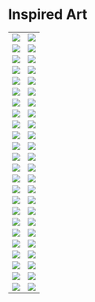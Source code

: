 # Inspired Art

| | |
| --- | --- |
| [![](polaroids/antoni-gaudi_the-cathedral.png)](antoni-gaudi_the-cathedral.jpg) | [![](polaroids/caspar-david-friedrich_seaside.png)](caspar-david-friedrich_seaside.jpg) |
| [![](polaroids/caspar-david-friedrich_valley.png)](caspar-david-friedrich_valley.jpg) | [![](polaroids/cezanne.png)](cezanne.jpg) |
| [![](polaroids/chinese-art.png)](chinese-art.jpg) | [![](polaroids/claude-monet_my-garden.png)](claude-monet_my-garden.jpg) |
| [![](polaroids/claude-monet_sailing.png)](claude-monet_sailing.jpg) | [![](polaroids/claude-monet_the-lake.png)](claude-monet_the-lake.jpg) |
| [![](polaroids/claude-monet_the-market.png)](claude-monet_the-market.jpg) | [![](polaroids/claude-monet_water-lilies.png)](claude-monet_water-lilies.jpg) |
| [![](polaroids/da-vinci_anatomy.png)](da-vinci_anatomy.jpg) | [![](polaroids/da-vinci_machines.png)](da-vinci_machines.jpg) |
| [![](polaroids/edward-hopper_-the-storm.png)](edward-hopper_-the-storm.jpg) | [![](polaroids/edward-hopper_car-race.png)](edward-hopper_car-race.jpg) |
| [![](polaroids/edward-hopper_nightshift.png)](edward-hopper_nightshift.jpg) | [![](polaroids/egyptian-tomb.png)](egyptian-tomb.jpg) |
| [![](polaroids/escher.png)](escher.jpg) | [![](polaroids/franz-marc_horses.png)](franz-marc_horses.jpg) |
| [![](polaroids/georges-seurat_at-the-park.png)](georges-seurat_at-the-park.jpg) | [![](polaroids/georges-seurat_village-market.png)](georges-seurat_village-market.jpg) |
| [![](polaroids/giger-conversation.png)](giger-conversation.jpg) | [![](polaroids/giger_astronauts.png)](giger_astronauts.jpg) |
| [![](polaroids/giger_heroine.png)](giger_heroine.jpg) | [![](polaroids/giger_plant.png)](giger_plant.jpg) |
| [![](polaroids/giger_woman.png)](giger_woman.jpg) | [![](polaroids/giger_xenomorph.png)](giger_xenomorph.jpg) |
| [![](polaroids/gustav-klimt.png)](gustav-klimt.jpg) | [![](polaroids/joan-miro_colors.png)](joan-miro_colors.jpg) |
| [![](polaroids/joan-miro_miracle.png)](joan-miro_miracle.jpg) | [![](polaroids/kandinsky_art-workshop.png)](kandinsky_art-workshop.jpg) |
| [![](polaroids/kandinsky_bicycle.png)](kandinsky_bicycle.jpg) | [![](polaroids/kandinsky_birds.png)](kandinsky_birds.jpg) |
| [![](polaroids/marc-chagall-field.png)](marc-chagall-field.jpg) | [![](polaroids/marc-chagall_church.png)](marc-chagall_church.jpg) |
| [![](polaroids/michelangelo.png)](michelangelo.jpg) | [![](polaroids/pablo-picasso_dancers.png)](pablo-picasso_dancers.jpg) |
| [![](polaroids/pablo-picasso_faces.png)](pablo-picasso_faces.jpg) | [![](polaroids/pablo-picasso_the-carousel.png)](pablo-picasso_the-carousel.jpg) |
| [![](polaroids/pablo-picasso_the-circus.png)](pablo-picasso_the-circus.jpg) | [![](polaroids/pablo-picasso_untitled.png)](pablo-picasso_untitled.jpg) |
| [![](polaroids/raphael_school-of-athens.png)](raphael_school-of-athens.jpg) | [![](polaroids/rembrandt_fruits.png)](rembrandt_fruits.jpg) |
| [![](polaroids/rene-magritte-mountain.png)](rene-magritte-mountain.jpg) | [![](polaroids/rene-magritte_no_apple.png)](rene-magritte_no_apple.jpg) |
| [![](polaroids/salvador-dali_landscape.png)](salvador-dali_landscape.jpg) | [![](polaroids/salvador-dali_the-sea.png)](salvador-dali_the-sea.jpg) |
| [![](polaroids/van-gogh_another-starry-night.png)](van-gogh_another-starry-night.jpg) | [![](polaroids/van-gogh_street-life.png)](van-gogh_street-life.jpg) |
